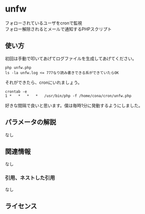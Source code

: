 unfw
====
フォローされているユーザをcronで監視  
フォロー解除されるとメールで通知するPHPスクリプト
 

使い方
------
初回は手動で叩いてあげてログファイルを生成してあげてください。  

    php unfw.php
    ls -la unfw.log <= 777なり読み書きできる系ができていたらOK
    
それができたら、cronにいれましょう。

    crontab -e
    1 *   *   *   *   /usr/bin/php -f /home/cona/cron/unfw.php
    
好きな間隔で良いと思います。僕は毎時1分に発動するようにしました。
 
パラメータの解説
----------------
なし
 
関連情報
--------
なし
 
### 引用、ネストした引用
なし
 
ライセンス
----------
